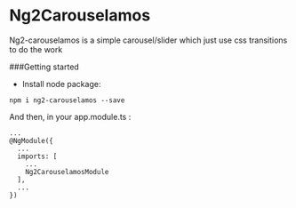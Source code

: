 # Ng2Carouselamos

Ng2-carouselamos is a simple carousel/slider which just use css transitions to do the work

###Getting started
- Install node package:
```
npm i ng2-carouselamos --save
```

And then, in your app.module.ts :
```
...
@NgModule({
  ...
  imports: [
    ...
    Ng2CarouselamosModule
  ],
  ...
})
```

